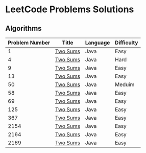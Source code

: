 # LeetCode Problems Solutions


## Algorithms
                                                                                                                                                                                                   

| Problem Number | Title | Language | Difficulty |
| ------------- | ------------- | ------------- | ------------- | 
| 1  | [Two Sums](https://leetcode.com/problems/two-sum/)  | Java  | Easy  |
| 4  | [Two Sums](https://leetcode.com/problems/two-sum/)  | Java  | Hard  |
| 9  | [Two Sums](https://leetcode.com/problems/two-sum/)  | Java  | Easy  |
| 13  | [Two Sums](https://leetcode.com/problems/two-sum/)  | Java  | Easy  |
| 50  | [Two Sums](https://leetcode.com/problems/two-sum/)  | Java  | Meduim  |
| 58  | [Two Sums](https://leetcode.com/problems/two-sum/)  | Java  | Easy  |
| 69  | [Two Sums](https://leetcode.com/problems/two-sum/)  | Java  | Easy  |
| 125  | [Two Sums](https://leetcode.com/problems/two-sum/)  | Java  | Easy  |
| 367  | [Two Sums](https://leetcode.com/problems/two-sum/)  | Java  | Easy  |
| 2154  | [Two Sums](https://leetcode.com/problems/two-sum/)  | Java  | Easy  |
| 2164  | [Two Sums](https://leetcode.com/problems/two-sum/)  | Java  | Easy  |
| 2169  | [Two Sums](https://leetcode.com/problems/two-sum/)  | Java  | Easy  |






